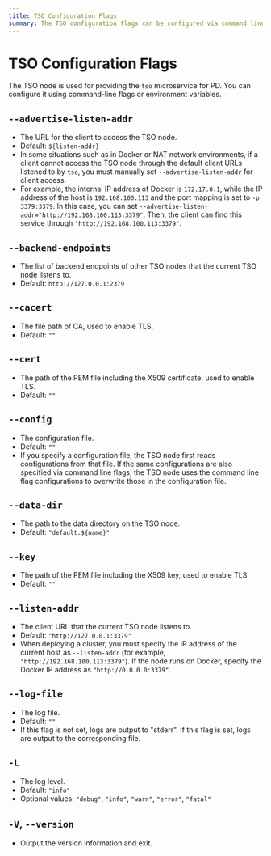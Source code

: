 ```yaml
---
title: TSO Configuration Flags
summary: The TSO configuration flags can be configured via command line flags or environment variables.
---
```


# TSO Configuration Flags

The TSO node is used for providing the `tso` microservice for PD. You can configure it using command-line flags or environment variables.

## `--advertise-listen-addr`

- The URL for the client to access the TSO node.
- Default: `${listen-addr}`
- In some situations such as in Docker or NAT network environments, if a client cannot access the TSO node through the default client URLs listened to by `tso`, you must manually set `--advertise-listen-addr` for client access.
- For example, the internal IP address of Docker is `172.17.0.1`, while the IP address of the host is `192.168.100.113` and the port mapping is set to `-p 3379:3379`. In this case, you can set `--advertise-listen-addr="http://192.168.100.113:3379"`. Then, the client can find this service through `"http://192.168.100.113:3379"`.

## `--backend-endpoints`

- The list of backend endpoints of other TSO nodes that the current TSO node listens to.
- Default: `http://127.0.0.1:2379`

## `--cacert`

- The file path of CA, used to enable TLS.
- Default: `""`

## `--cert`

- The path of the PEM file including the X509 certificate, used to enable TLS.
- Default: `""`

## `--config`

- The configuration file.
- Default: `""`
- If you specify a configuration file, the TSO node first reads configurations from that file. If the same configurations are also specified via command line flags, the TSO node uses the command line flag configurations to overwrite those in the configuration file.

## `--data-dir`

- The path to the data directory on the TSO node.
- Default: `"default.${name}"`

## `--key`

- The path of the PEM file including the X509 key, used to enable TLS.
- Default: `""`

## `--listen-addr`

- The client URL that the current TSO node listens to.
- Default: `"http://127.0.0.1:3379"`
- When deploying a cluster, you must specify the IP address of the current host as `--listen-addr` (for example, `"http://192.168.100.113:3379"`). If the node runs on Docker, specify the Docker IP address as `"http://0.0.0.0:3379"`.

## `--log-file`

- The log file.
- Default: `""`
- If this flag is not set, logs are output to "stderr". If this flag is set, logs are output to the corresponding file.

## `-L`

- The log level.
- Default: `"info"`
- Optional values: `"debug"`, `"info"`, `"warn"`, `"error"`, `"fatal"`

## `-V`, `--version`

- Output the version information and exit.